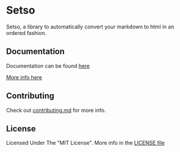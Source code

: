 # Setso

Setso, a library to automatically convert your markdown to html in an ordered fashion.

## Documentation

Documentation can be found [here](docs/guides/)

[More info here](docs/guides/setso.config.js.md)

## Contributing

Check out [contributing.md](docs/contributing.md) for more info.

## License

Licensed Under The "MIT License". More info in the [LICENSE file](LICENSE)
